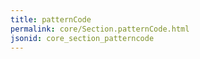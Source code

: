 ```yaml
---
title: patternCode
permalink: core/Section.patternCode.html
jsonid: core_section_patterncode
---
```

